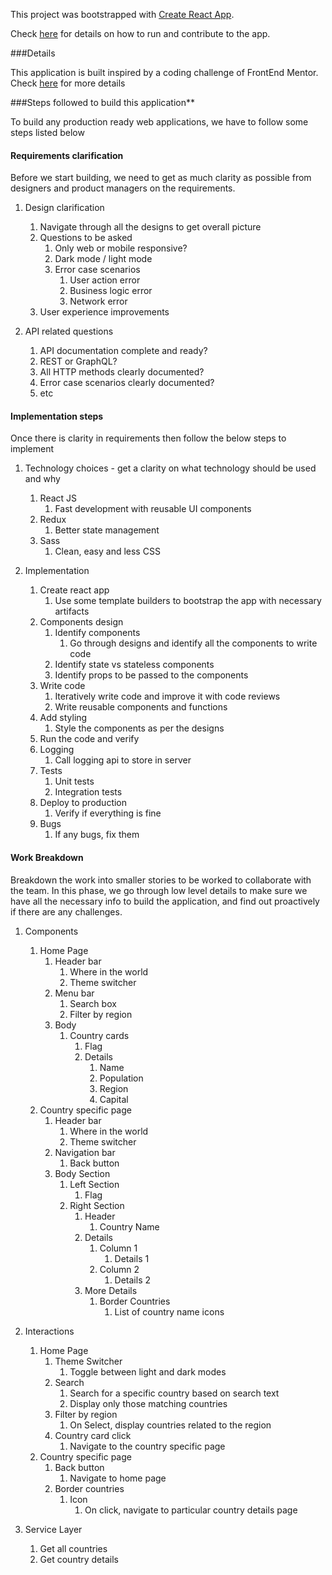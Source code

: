 This project was bootstrapped with [Create React App](https://github.com/facebook/create-react-app).

Check [here](https://github.com/Prathyusha1993/countries-rest-api/blob/master/TechnicalDetails.md) for details on how to run and contribute to the app.

###Details

This application is built inspired by a coding challenge of FrontEnd Mentor. Check [here](https://www.frontendmentor.io/challenges/rest-countries-api-with-color-theme-switcher-5cacc469fec04111f7b848ca) for more details


###Steps followed to build this application**

To build any production ready web applications, we have to follow some steps listed below

#### Requirements clarification

Before we start building, we need to get as much clarity as possible from designers and product managers on the requirements.

1. Design clarification
    1. Navigate through all the designs to get overall picture
    2. Questions to be asked
        1. Only web or mobile responsive?
        2. Dark mode / light mode
        3. Error case scenarios
            1. User action error
            2. Business logic error
            3. Network error
    3. User experience improvements

2. API related questions
    1. API documentation complete and ready?
    2. REST or GraphQL?
    3. All HTTP methods clearly documented?
    4. Error case scenarios clearly documented?
    5. etc

#### Implementation steps

Once there is clarity in requirements then follow the below steps to implement

1. Technology choices - get a clarity on what technology should be used and why
    1. React JS
        1. Fast development with reusable UI components
    2. Redux
        1. Better state management
    3. Sass
        1. Clean, easy and less CSS

2. Implementation
    1. Create react app
        1. Use some template builders to bootstrap the app with necessary artifacts
    2. Components design
        1. Identify components
            1. Go through designs and identify all the components to write code
        2. Identify state vs stateless components
        3. Identify props to be passed to the components
    3. Write code
        1. Iteratively write code and improve it with code reviews
        2. Write reusable components and functions
    4. Add styling
        1. Style the components as per the designs
    5. Run the code and verify
    6. Logging
        1. Call logging api to store in server
    7. Tests
        1. Unit tests
        2. Integration tests
    8. Deploy to production
        1. Verify if everything is fine
    9. Bugs
        1. If any bugs, fix them

#### Work Breakdown

Breakdown the work into smaller stories to be worked to collaborate with the team. In this phase, we go through low level details to make sure we have all the necessary info to build the application, and find out proactively if there are any challenges.

1. Components
    1. Home Page
        1. Header bar
            1. Where in the world
            2. Theme switcher
        2. Menu bar
            1. Search box
            2. Filter by region
        3. Body
            1. Country cards
                1. Flag
                2. Details
                    1. Name
                    2. Population
                    3. Region
                    4. Capital
    2. Country specific page
        1. Header bar
            1. Where in the world
            2. Theme switcher
        2. Navigation bar
            1. Back button
        3. Body Section
            1. Left Section
                1. Flag
            2. Right Section
                1. Header
                    1. Country Name
                2. Details
                    1. Column 1
                        1. Details 1
                    1. Column 2
                        1. Details 2
                1. More Details
                    1. Border Countries
                        1. List of country name icons

2. Interactions
    1. Home Page
        1. Theme Switcher
            1. Toggle between light and dark modes
        2. Search
            1. Search for a specific country based on search text
            2. Display only those matching countries
        3. Filter by region
            1. On Select, display countries related to the region
        4. Country card click
            1. Navigate to the country specific page
    4. Country specific page
        1. Back button
            1. Navigate to home page
        2. Border countries
            1. Icon
                1. On click, navigate to particular country details page

3. Service Layer
    1. Get all countries
    2. Get country details
